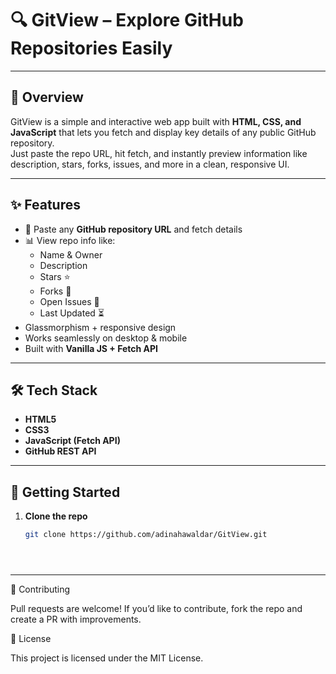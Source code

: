 # 🔍 GitView – Explore GitHub Repositories Easily  

---

## 📌 Overview  
GitView is a simple and interactive web app built with **HTML, CSS, and JavaScript** that lets you fetch and display key details of any public GitHub repository.  
Just paste the repo URL, hit fetch, and instantly preview information like description, stars, forks, issues, and more in a clean, responsive UI.  

---

## ✨ Features  
- 🔗 Paste any **GitHub repository URL** and fetch details  
- 📊 View repo info like:  
  - Name & Owner  
  - Description  
  - Stars ⭐  
  - Forks 🍴  
  - Open Issues 🐞  
  - Last Updated ⏳  
-  Glassmorphism + responsive design  
-  Works seamlessly on desktop & mobile  
-  Built with **Vanilla JS + Fetch API**  


---

## 🛠️ Tech Stack  
- **HTML5**  
- **CSS3**
- **JavaScript (Fetch API)**  
- **GitHub REST API**  

---

## 🚀 Getting Started  

1. **Clone the repo**  
   ```bash
   git clone https://github.com/adinahawaldar/GitView.git





---




🤝 Contributing

Pull requests are welcome!
If you’d like to contribute, fork the repo and create a PR with improvements.

📜 License

This project is licensed under the MIT License.
